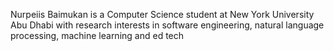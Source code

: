 Nurpeiis Baimukan is a Computer Science student at New York University Abu Dhabi
with research interests in software engineering, natural language processing, machine learning and ed tech
